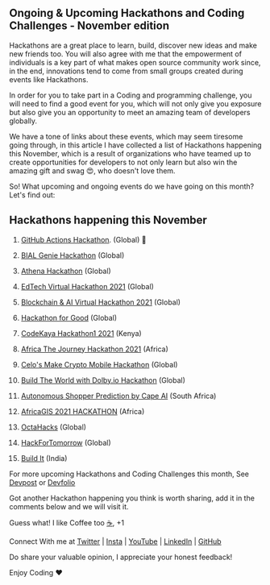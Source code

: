## Ongoing & Upcoming Hackathons and Coding Challenges - November edition

Hackathons are a great place to learn, build, discover new ideas and make new friends too. You will also agree with me that the empowerment of individuals is a key part of what makes open source community work since, in the end, innovations tend to come from small groups created during events like Hackathons. 

In order for you to take part in a Coding and programming challenge, you will need to find a good event for you, which will not only give you exposure but also give you an opportunity to meet an amazing team of developers globally. 

We have a tone of links about these events, which may seem tiresome going through, in this article I have collected a list of Hackathons happening this November, which is a result of organizations who have teamed up to create opportunities for developers to not only learn but also win the amazing gift and swag 😍, who doesn't love them. 

So! What upcoming and ongoing events do we have going on this month? Let's find out: 

## Hackathons happening this November 

1.  [GitHub Actions Hackathon](https://dev.to/devteam/join-us-for-the-2021-github-actions-hackathon-on-dev-4hn4). (Global)   📌

1. [BIAL Genie Hackathon](https://bial-hackathon.hackerearth.com/) (Global)  

1. [Athena Hackathon](https://www.eventbrite.com/e/athena-hackathon-tickets-170117071741?aff=ebdssbonlinesearch&keep_tld=1) (Global)

1. [EdTech Virtual Hackathon 2021](https://www.eventbrite.com/e/edtech-virtual-hackathon-2021-tickets-156880308225?aff=ebdssbonlinesearch&keep_tld=1) (Global) 

1. [Blockchain & AI Virtual Hackathon 2021](https://www.eventbrite.com/e/blockchain-ai-virtual-hackathon-2021-tickets-117391642563?aff=ebdssbonlinesearch&keep_tld=1) (Global)  

1. [Hackathon for Good](https://www.hackathonforgood.org/) (Global) 

1. [CodeKaya Hackathon1 2021](https://codekaya.wixsite.com/code/projects) (Kenya) 

1. [Africa The Journey Hackathon 2021](https://www.euafricathejourney.com/) (Africa) 

1. [Celo's Make Crypto Mobile Hackathon](https://mobiledefi.devpost.com/?ref_feature=challenge&ref_medium=discover) (Global) 

1. [Build The World with Dolby.io Hackathon](https://dolbyio-hackathon-2021.devpost.com/?ref_feature=challenge&ref_medium=discover) (Global)   

1. [Autonomous Shopper Prediction by Cape AI](https://zindi.africa/competitions/indabax-south-africa-2021) (South Africa) 

1. [AfricaGIS 2021 HACKATHON](https://www.eoafrica-rd.org/africagis-2021-hackathon/) (Africa) 

1. [OctaHacks](https://octahacks4.tech/) (Global) 

1. [HackForTomorrow](https://hft.excelmec.org/) (Global) 

1. [Build It](https://buidlit.polygon.technology/) (India)

For more upcoming Hackathons and Coding Challenges this month, See [Devpost](https://devpost.com/hackathons?page=4) or [Devfolio](https://devfolio.co/hackathons)


Got another Hackathon happening you think is worth sharing, add it in the comments below and we will visit it. 


Guess what! I like Coffee too [☕](https://www.buymeacoffee.com/lary), +1

Connect With me at [Twitter](https://twitter.com/larymak1) | [Insta](https://www.instagram.com/nextgencoders/) | [YouTube](https://www.youtube.com/channel/UCrT1ARRZfLOuf6nc_97eXEg) | [LinkedIn](https://www.linkedin.com/in/hillary-nyakundi)  | [GitHub](https://github.com/larymak)

Do share your valuable opinion, I appreciate your honest feedback!  

Enjoy Coding ❤